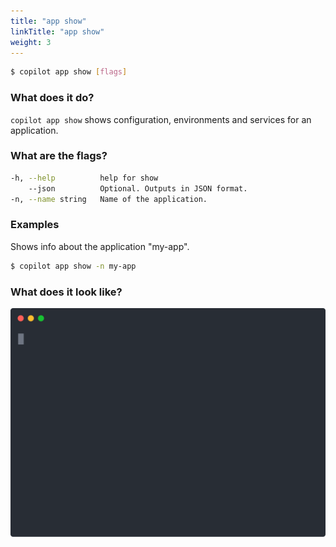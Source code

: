 ```yaml
---
title: "app show"
linkTitle: "app show"
weight: 3
---
```


```bash
$ copilot app show [flags]
```

### What does it do?

`copilot app show` shows configuration, environments and services for an application.

### What are the flags?

```bash
-h, --help          help for show
    --json          Optional. Outputs in JSON format.
-n, --name string   Name of the application.
```

### Examples
Shows info about the application "my-app".
```bash
$ copilot app show -n my-app
```

### What does it look like?
<img class="img-fluid" src="https://raw.githubusercontent.com/kohidave/copilot-demos/master/app-show.svg?sanitize=true" style="margin-bottom: 20px;">
